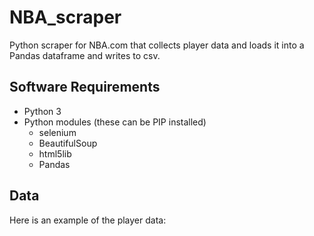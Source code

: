 # NBA_scraper
Python scraper for NBA.com that collects player data and loads it into a Pandas dataframe and writes to csv.

## Software Requirements
- Python 3
- Python modules (these can be PIP installed)
  * selenium
  * BeautifulSoup
  * html5lib
  * Pandas

## Data
Here is an example of the player data:


